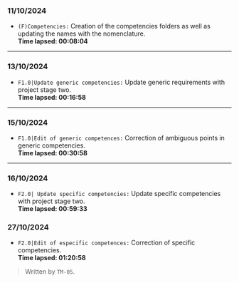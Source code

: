 ### 11/10/2024
- ``(F)Competencies:`` Creation of the competencies folders as well as updating the names with the nomenclature.  
  **Time lapsed: 00:08:04**
---
### 13/10/2024
- ``F1.0|Update generic competencies:`` Update generic requirements with project stage two.  
   **Time lapsed: 00:16:58**
---
### 15/10/2024
  - ``F1.0|Edit of generic competences:`` Correction of ambiguous points in generic competencies.  
   **Time lapsed: 00:30:58**
---
### 16/10/2024
- ``F2.0| Update specific competencies:`` Update specific competencies with project stage two.  
  **Time lapsed: 00:59:33**

### 27/10/2024
  - ``F2.0|Edit of especific competences:`` Correction of specific competencies.    
   **Time lapsed: 01:20:58**
  
>Written by `TM-05`.
